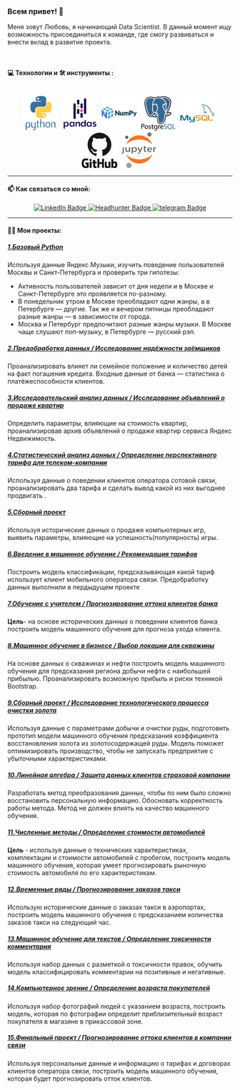 
### Всем привет! 👋

Меня зовут Любовь, я начинающий Data Scientist. В данный момент ищу возможность присоединиться к команде, где смогу развиваться и внести вклад в развитие проекта.

<br>

#### 💻 Технологии и 🛠 инструменты :
<br>
<div id="badges" align="center">
  <img src="https://github.com/devicons/devicon/blob/master/icons/python/python-original-wordmark.svg" title="Python" alt="Python" width="80" height="80"/>&nbsp;
  <img src="https://github.com/devicons/devicon/blob/master/icons/pandas/pandas-original-wordmark.svg" title="Pandas" alt="Pandas" width="80" height="80"/>&nbsp;
  <img src="https://github.com/devicons/devicon/blob/master/icons/numpy/numpy-original-wordmark.svg" title="Numpy" alt="Numpy" width="80" height="80"/>&nbsp;
  <img src="https://github.com/devicons/devicon/blob/master/icons/postgresql/postgresql-original-wordmark.svg" title="Postgresql" alt="Postgresql" width="80" height="80"/>&nbsp;
  <img src="https://github.com/devicons/devicon/blob/master/icons/mysql/mysql-original-wordmark.svg" title="MySQL"  alt="MySQL" width="80" height="80"/>&nbsp;
  <img src="https://github.com/devicons/devicon/blob/master/icons/github/github-original-wordmark.svg" title="GitHub" alt="GitHub" width="80" height="80"/>&nbsp;
  <img src="https://github.com/devicons/devicon/blob/master/icons/jupyter/jupyter-original-wordmark.svg" title="jupyter" **alt="jupyter" width="80" height="80"/>&nbsp; 
</div>
<hr>


#### 📫 Как связаться со мной:


<div id="badges" align="center">
  <a href="https://www.linkedin.com/in/liuboval/">
    <img src="https://img.shields.io/badge/LinkedIn-blue?style=for-the-badge&logo=linkedin&logoColor=white" alt="LinkedIn Badge"/>
  </a>
  <a href="https://hh.ru/resume/7af29c77ff0b5884b50039ed1f474c65555930?hhtmFrom=resume_list">
    <img src="https://img.shields.io/badge/Head Hunter-red?style=for-the-badge&logo=headhunter&logoColor=white" alt="Headhunter Badge"/>
  </a>
  <a href="@LAV12345678">
    <img src="https://img.shields.io/badge/Telegram-blue?style=for-the-badge&logo=telegram&logoColor=white" alt="telegram Badge"/>
  </a>
</div>

<hr>


#### 👨‍💻 Мои проекты:

##### [1.Базовый Python](https://github.com/Lunay17/yandex_practicum_ds/tree/main/1_project_base_python)
Используя данные Яндекс.Музыки, изучить поведение пользователей Москвы и Санкт-Петербурга и проверить три гипотезы:
- Активность пользователей зависит от дня недели и в Москве и Санкт-Петербурге это проявляется по-разному.
- В понедельник утром в Москве преобладают одни жанры, а в Петербурге — другие. Так же и вечером пятницы преобладают разные жанры — в зависимости от города.
- Москва и Петербург предпочитают разные жанры музыки. В Москве чаще слушают поп-музыку, в Петербурге — русский рэп.

##### [2.Предобработка данных / Исследование надёжности заёмщиков](https://github.com/Lunay17/yandex_practicum_ds/tree/main/2_project_data_preprocessing)
Проанализировать влияет ли семейное положение и количество детей на факт погашения кредита. Входные данные от банка — статистика о платёжеспособности клиентов.

##### [3.Исследовательский анализ данных / Исследование объявлений о продаже квартир](https://github.com/Lunay17/yandex_practicum_ds/tree/main/3_project_exploratory_data_analysis)
Определить параметры, влияющие на стоимость квартир, проанализировав архив объявлений о продаже квартир сервиса Яндекс Недвижимость.

##### [4.Статистический анализ данных / Определение перспективного тарифа для телеком-компании](https://github.com/Lunay17/yandex_practicum_ds/tree/main/4_project_statistical_data_analysis)
Используя данные о поведении клиентов оператора сотовой связи, проанализировать два тарифа и сделать вывод какой из них выгоднее продвигать .

##### [5.Сборный проект](https://github.com/Lunay17/yandex_practicum_ds/tree/main/5_project)
Используя исторические данных о продаже компьютерных игр, выявить параметры, влияющие на успешность(популярность) игры.

##### [6.Введение в машинное обучение / Рекомендация тарифов](https://github.com/Lunay17/yandex_practicum_ds/tree/main/6_project_introduction_to_machine_learning)
Построить модель классификации, предсказывающая какой тариф использует клиент мобильного оператора связи. Предобработку данных выполнили в пердыдущем проекте

##### [7.Обучение с учителем / Прогнозирование оттока клиентов банка](https://github.com/Lunay17/yandex_practicum_ds/tree/main/7_project_training_with_a_teacher)
**Цель**-  на основе исторических данных  о поведении клиентов банка построить модель машинного обучения для прогноза ухода клиента. 

##### [8.Машинное обучение в бизнесе / Выбор локации для скважины](https://github.com/Lunay17/yandex_practicum_ds/tree/main/8_project_machine_learning_in_business)
На основе данных о скважинах и нефти построить модель машинного обучения для предсказания региона добычи нефти с наибольшей прибылью. Проанализировать возможную прибыль и риски техникой Bootstrap.

##### [9.Сборный проект / Исследование технологического процесса очистки золота](https://github.com/Lunay17/yandex_practicum_ds/tree/main/9_project_assembly_project_2)
Используя данные с параметрами добычи и очистки руды, подготовить прототип модели машинного обучения предсказания коэффициента восстановления золота из золотосодержащей руды. Модель поможет оптимизировать производство, чтобы не запускать предприятие с убыточными характеристиками.

##### [10.Линейная алгебра / Защита данных клиентов страховой компании](https://github.com/Lunay17/yandex_practicum_ds/tree/main/10_project_linear_algebra)
Разработать метод преобразования данных, чтобы по ним было сложно восстановить персональную информацию. Обосновать корректность работы метода. Метод не должен влиять на качество машинного обучения. 

##### [11.Численные методы / Определение стоимости автомобилей](https://github.com/Lunay17/yandex_practicum_ds/tree/main/11_project_numerical_methods)
**Цель** - используя данные о технических характеристиках, комплектации и стоимости автомобилей с пробегом, построить модель машинного обучения, которая умеет прогнозировать рыночную стоимость автомобиля по его характеристикам.

##### [12.Временные ряды / Прогнозирование заказов такси](https://github.com/Lunay17/yandex_practicum_ds/tree/main/12_project_time_series)
Использую исторические данные о заказах такси в аэропортах, построить модель машинного обучения с предсказанием количества заказов такси на следующий час. 

##### [13.Машинное обучение для текстов / Определение токсичности комментария](https://github.com/Lunay17/yandex_practicum_ds/tree/main/13_project_machine_learning_of_texts)
Используя набор данных с разметкой о токсичности правок, обучить модель классифицировать комментарии на позитивные и негативные. 

##### [14.Компьютерное зрение / Определение возраста покупателей](https://github.com/Lunay17/yandex_practicum_ds/tree/main/14_project_computer_vision)
Используя набор фотографий людей с указанием возраста, построить модель, которая по фотографии определит приблизительный возраст покупателя в магазине в прикассовой зоне. 

##### [15.Финальный проект / Прогнозирование оттока клиентов в компании связи](https://github.com/Lunay17/yandex_practicum_ds/tree/main/15_project_final_project)
Используя персональные данные и информацию о тарифах и договорах клиентов оператора связи, построить модель машинного обучения, которая будет прогнозировать отток клиентов. 


